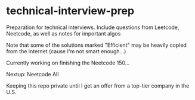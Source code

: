 # technical-interview-prep
Preparation for technical interviews. Include questions from Leetcode, Neetcode, as well as notes for important algos

Note that some of the solutions marked "Efficient" may be heavily copied from the internet (cause I'm not smart enough...)

Currently working on finishing the Neetcode 150...

Nextup: Neetcode All

Keeping this repo private until I get an offer from a top-tier company in the U.S.

